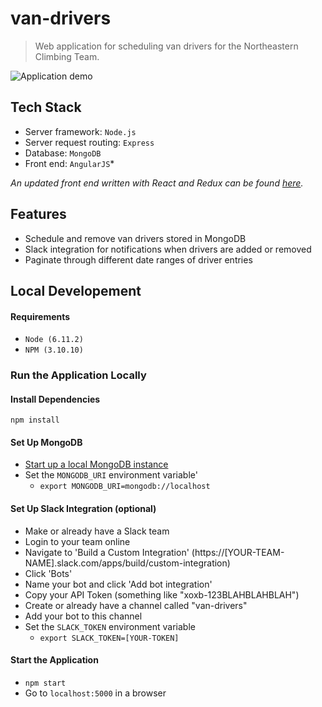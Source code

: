 # van-drivers

> Web application for scheduling van drivers for the Northeastern Climbing Team.

![Application demo](demo.gif)

## Tech Stack

- Server framework: `Node.js`
- Server request routing: `Express`
- Database: `MongoDB`
- Front end: `AngularJS`*

*An updated front end written with React and Redux can be found [here](https://github.com/alexcrist/van-driver-react-redux).*

## Features

- Schedule and remove van drivers stored in MongoDB
- Slack integration for notifications when drivers are added or removed
- Paginate through different date ranges of driver entries

## Local Developement

#### Requirements

- `Node (6.11.2)`
- `NPM (3.10.10)`

### Run the Application Locally

#### Install Dependencies

`npm install`

#### Set Up MongoDB

- [Start up a local MongoDB instance](https://scotch.io/tutorials/an-introduction-to-mongodb)
- Set the `MONGODB_URI` environment variable'
  - `export MONGODB_URI=mongodb://localhost`
  
#### Set Up Slack Integration (optional)

- Make or already have a Slack team
- Login to your team online
- Navigate to 'Build a Custom Integration' (https://[YOUR-TEAM-NAME].slack.com/apps/build/custom-integration)
- Click 'Bots'
- Name your bot and click 'Add bot integration'
- Copy your API Token (something like "xoxb-123BLAHBLAHBLAH")
- Create or already have a channel called "van-drivers"
- Add your bot to this channel
- Set the `SLACK_TOKEN` environment variable
  - `export SLACK_TOKEN=[YOUR-TOKEN]`

#### Start the Application

- `npm start`
- Go to `localhost:5000` in a browser
